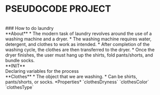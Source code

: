 # PSEUDOCODE PROJECT
<br>
### How to do laundry
<br>
**About**
* The modern task of laundry revolves around the use of a washing machine and a dryer.
* The washing machine requires water, detergent, and clothes to work as intended.
* After completion of the washing cycle, the clothes are then transferred to the dryer.
* Once the dryer finishes, the user must hang up the shirts, fold pants/shorts, and bundle socks.
<br>
**INIT**
<br>
Declaring variables for the process
<br>
**Clothes**
* The object that we are washing.
* Can be shirts, pants/shorts, or socks.
*Properties*
`clothesDryness`
`clothesColor`
`clothesType`

